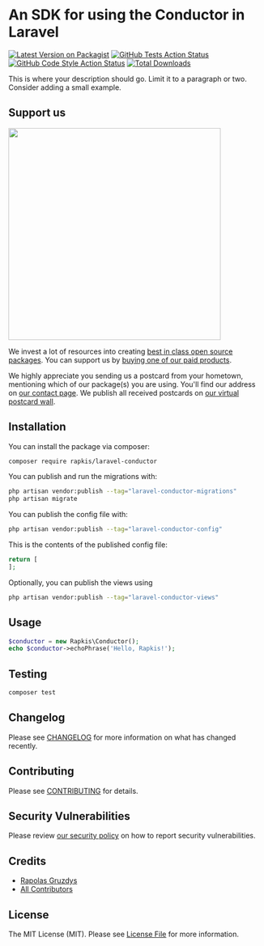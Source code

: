 # An SDK for using the Conductor in Laravel

[![Latest Version on Packagist](https://img.shields.io/packagist/v/rapkis/laravel-conductor.svg?style=flat-square)](https://packagist.org/packages/rapkis/laravel-conductor)
[![GitHub Tests Action Status](https://img.shields.io/github/actions/workflow/status/rapkis/laravel-conductor/run-tests.yml?branch=main&label=tests&style=flat-square)](https://github.com/rapkis/laravel-conductor/actions?query=workflow%3Arun-tests+branch%3Amain)
[![GitHub Code Style Action Status](https://img.shields.io/github/actions/workflow/status/rapkis/laravel-conductor/fix-php-code-style-issues.yml?branch=main&label=code%20style&style=flat-square)](https://github.com/rapkis/laravel-conductor/actions?query=workflow%3A"Fix+PHP+code+style+issues"+branch%3Amain)
[![Total Downloads](https://img.shields.io/packagist/dt/rapkis/laravel-conductor.svg?style=flat-square)](https://packagist.org/packages/rapkis/laravel-conductor)

This is where your description should go. Limit it to a paragraph or two. Consider adding a small example.

## Support us

[<img src="https://github-ads.s3.eu-central-1.amazonaws.com/laravel-conductor.jpg?t=1" width="419px" />](https://spatie.be/github-ad-click/laravel-conductor)

We invest a lot of resources into creating [best in class open source packages](https://spatie.be/open-source). You can support us by [buying one of our paid products](https://spatie.be/open-source/support-us).

We highly appreciate you sending us a postcard from your hometown, mentioning which of our package(s) you are using. You'll find our address on [our contact page](https://spatie.be/about-us). We publish all received postcards on [our virtual postcard wall](https://spatie.be/open-source/postcards).

## Installation

You can install the package via composer:

```bash
composer require rapkis/laravel-conductor
```

You can publish and run the migrations with:

```bash
php artisan vendor:publish --tag="laravel-conductor-migrations"
php artisan migrate
```

You can publish the config file with:

```bash
php artisan vendor:publish --tag="laravel-conductor-config"
```

This is the contents of the published config file:

```php
return [
];
```

Optionally, you can publish the views using

```bash
php artisan vendor:publish --tag="laravel-conductor-views"
```

## Usage

```php
$conductor = new Rapkis\Conductor();
echo $conductor->echoPhrase('Hello, Rapkis!');
```

## Testing

```bash
composer test
```

## Changelog

Please see [CHANGELOG](CHANGELOG.md) for more information on what has changed recently.

## Contributing

Please see [CONTRIBUTING](CONTRIBUTING.md) for details.

## Security Vulnerabilities

Please review [our security policy](../../security/policy) on how to report security vulnerabilities.

## Credits

- [Rapolas Gruzdys](https://github.com/rapkis)
- [All Contributors](../../contributors)

## License

The MIT License (MIT). Please see [License File](LICENSE.md) for more information.
